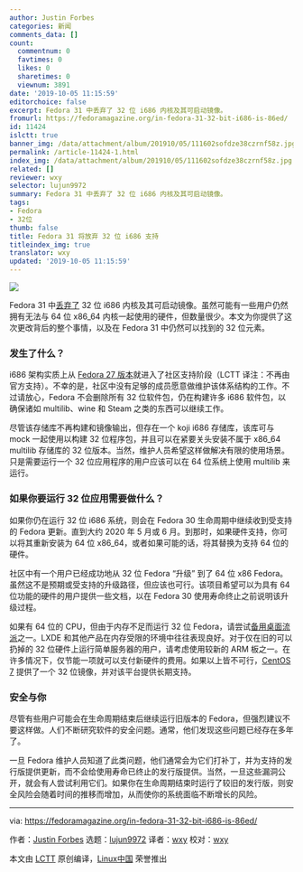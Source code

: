 ```yaml
---
author: Justin Forbes
categories: 新闻
comments_data: []
count:
  commentnum: 0
  favtimes: 0
  likes: 0
  sharetimes: 0
  viewnum: 3891
date: '2019-10-05 11:15:59'
editorchoice: false
excerpt: Fedora 31 中丢弃了 32 位 i686 内核及其可启动镜像。
fromurl: https://fedoramagazine.org/in-fedora-31-32-bit-i686-is-86ed/
id: 11424
islctt: true
banner_img: /data/attachment/album/201910/05/111602sofdze38czrnf58z.jpg
permalink: /article-11424-1.html
index_img: /data/attachment/album/201910/05/111602sofdze38czrnf58z.jpg.thumb.jpg
related: []
reviewer: wxy
selector: lujun9972
summary: Fedora 31 中丢弃了 32 位 i686 内核及其可启动镜像。
tags:
- Fedora
- 32位
thumb: false
title: Fedora 31 将放弃 32 位 i686 支持
titleindex_img: true
translator: wxy
updated: '2019-10-05 11:15:59'
---
```


![](/data/attachment/album/201910/05/111602sofdze38czrnf58z.jpg)


Fedora 31 中[丢弃了](https://fedoraproject.org/wiki/Changes/Stop_Building_i686_Kernels) 32 位 i686 内核及其可启动镜像。虽然可能有一些用户仍然拥有无法与 64 位 x86\_64 内核一起使用的硬件，但数量很少。本文为你提供了这次更改背后的整个事情，以及在 Fedora 31 中仍然可以找到的 32 位元素。


### 发生了什么？


i686 架构实质上从 [Fedora 27 版本](https://fedoramagazine.org/announcing-fedora-27/)就进入了社区支持阶段（LCTT 译注：不再由官方支持）。不幸的是，社区中没有足够的成员愿意做维护该体系结构的工作。不过请放心，Fedora 不会删除所有 32 位软件包，仍在构建许多 i686 软件包，以确保诸如 multilib、wine 和 Steam 之类的东西可以继续工作。


尽管该存储库不再构建和镜像输出，但存在一个 koji i686 存储库，该库可与 mock 一起使用以构建 32 位程序包，并且可以在紧要关头安装不属于 x86\_64 multilib 存储库的 32 位版本。当然，维护人员希望这样做解决有限的使用场景。只是需要运行一个 32 位应用程序的用户应该可以在 64 位系统上使用 multilib 来运行。


### 如果你要运行 32 位应用需要做什么？


如果你仍在运行 32 位 i686 系统，则会在 Fedora 30 生命周期中继续收到受支持的 Fedora 更新。直到大约 2020 年 5 月或 6 月。到那时，如果硬件支持，你可以将其重新安装为 64 位 x86\_64，或者如果可能的话，将其替换为支持 64 位的硬件。


社区中有一个用户已经成功地从 32 位 Fedora “升级” 到了 64 位 x86 Fedora。虽然这不是预期或受支持的升级路径，但应该也可行。该项目希望可以为具有 64 位功能的硬件的用户提供一些文档，以在 Fedora 30 使用寿命终止之前说明该升级过程。


如果有 64 位的 CPU，但由于内存不足而运行 32 位 Fedora，请尝试[备用桌面流派](https://spins.fedoraproject.org)之一。LXDE 和其他产品在内存受限的环境中往往表现良好。对于仅在旧的可以扔掉的 32 位硬件上运行简单服务器的用户，请考虑使用较新的 ARM 板之一。在许多情况下，仅节能一项就可以支付新硬件的费用。如果以上皆不可行，[CentOS 7](https://centos.org) 提供了一个 32 位镜像，并对该平台提供长期支持。


### 安全与你


尽管有些用户可能会在生命周期结束后继续运行旧版本的 Fedora，但强烈建议不要这样做。人们不断研究软件的安全问题。通常，他们发现这些问题已经存在多年了。


一旦 Fedora 维护人员知道了此类问题，他们通常会为它们打补丁，并为支持的发行版提供更新，而不会给使用寿命已终止的发行版提供。当然，一旦这些漏洞公开，就会有人尝试利用它们。如果你在生命周期结束时运行了较旧的发行版，则安全风险会随着时间的推移而增加，从而使你的系统面临不断增长的风险。




---


via: <https://fedoramagazine.org/in-fedora-31-32-bit-i686-is-86ed/>


作者：[Justin Forbes](https://fedoramagazine.org/author/jforbes/) 选题：[lujun9972](https://github.com/lujun9972) 译者：[wxy](https://github.com/wxy) 校对：[wxy](https://github.com/wxy)


本文由 [LCTT](https://github.com/LCTT/TranslateProject) 原创编译，[Linux中国](https://linux.cn/) 荣誉推出